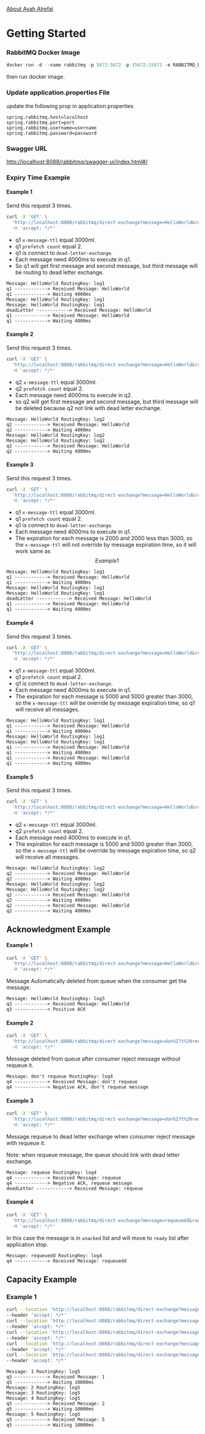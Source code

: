 [About Ayah Alrefai](https://github.com/AyahAlrifai/AyahAlrifai/blob/main/README.md)

# Getting Started

### RabbitMQ Docker Image

```powershell
docker run -d --name rabbitmq -p 5672:5672 -p 15672:15672 -e RABBITMQ_DEFAULT_USER=userName -e RABBITMQ_DEFAULT_PASS=password rabbitmq:3.12-management
```
then run docker image.

### Update application.properties File
update the following prop in application.properties

```properties
spring.rabbitmq.host=localhost
spring.rabbitmq.port=port
spring.rabbitmq.username=username
spring.rabbitmq.password=password
```

### Swagger URL

[http://localhost:8088/rabbitmq/swagger-ui/index.html#/](http://localhost:8088/rabbitmq/swagger-ui/index.html#/)

### Expiry Time Example

#### Example 1

Send this request 3 times.

```bash
curl -X 'GET' \
  'http://localhost:8088/rabbitmq/direct-exchange?message=HelloWorld&routingKey=log1&expiration=0' \
  -H 'accept: */*'
```
- q1 `x-message-ttl` equal 3000ml.
- q1 `prefetch count` equal 2.
- q1 is connect to `dead-letter-exchange`.
- Each message need 4000ms to execute in q1.
- So q1 will get first message and second message, but third message will be routing
to dead letter exchange.

```text
Message: HelloWorld RoutingKey: log1
q1 ------------> Received Message: HelloWorld
q1 ------------> Waiting 4000ms
Message: HelloWorld RoutingKey: log1
Message: HelloWorld RoutingKey: log1
deadLetter ------------> Received Message: HelloWorld
q1 ------------> Received Message: HelloWorld
q1 ------------> Waiting 4000ms
```

#### Example 2

Send this request 3 times.

```bash
curl -X 'GET' \
  'http://localhost:8088/rabbitmq/direct-exchange?message=HelloWorld&routingKey=log2&expiration=0' \
  -H 'accept: */*'
```
- q2 `x-message-ttl` equal 3000ml.
- q2 `prefetch count` equal 2.
- Each message need 4000ms to execute in q2.
- so q2 will get first message and second message, but third message will be deleted because q2
  not link with dead letter exchange.

```text
Message: HelloWorld RoutingKey: log2
q2 ------------> Received Message: HelloWorld
q2 ------------> Waiting 4000ms
Message: HelloWorld RoutingKey: log2
Message: HelloWorld RoutingKey: log2
q2 ------------> Received Message: HelloWorld
q2 ------------> Waiting 4000ms
```

#### Example 3

Send this request 3 times.

```bash
curl -X 'GET' \
  'http://localhost:8088/rabbitmq/direct-exchange?message=HelloWorld&routingKey=log1&expiration=2000' \
  -H 'accept: */*'
```

- q1 `x-message-ttl` equal 3000ml.
- q1 `prefetch count` equal 2.
- q1 is connect to `dead-letter-exchange`.
- Each message need 4000ms to execute in q1.
- The expiration for each message is 2000 and 2000 less than 3000, so the `x-message-ttl` will not override by message expiration time, so it will work same as $$Example 1$$

```text
Message: HelloWorld RoutingKey: log1
q1 ------------> Received Message: HelloWorld
q1 ------------> Waiting 4000ms
Message: HelloWorld RoutingKey: log1
Message: HelloWorld RoutingKey: log1
deadLetter ------------> Received Message: HelloWorld
q1 ------------> Received Message: HelloWorld
q1 ------------> Waiting 4000ms
```

#### Example 4

Send this request 3 times.

```bash
curl -X 'GET' \
  'http://localhost:8088/rabbitmq/direct-exchange?message=HelloWorld&routingKey=log1&expiration=5000' \
  -H 'accept: */*'
```

- q1 `x-message-ttl` equal 3000ml.
- q1 `prefetch count` equal 2.
- q1 is connect to `dead-letter-exchange`.
- Each message need 4000ms to execute in q1.
- The expiration for each message is 5000 and 5000 greater than 3000, so the `x-message-ttl` will be override by message expiration time, so q1 will receive all messages.

```text
Message: HelloWorld RoutingKey: log1
q1 ------------> Received Message: HelloWorld
q1 ------------> Waiting 4000ms
Message: HelloWorld RoutingKey: log1
Message: HelloWorld RoutingKey: log1
q1 ------------> Received Message: HelloWorld
q1 ------------> Waiting 4000ms
q1 ------------> Received Message: HelloWorld
q1 ------------> Waiting 4000ms
```

#### Example 5

Send this request 3 times.

```bash
curl -X 'GET' \
  'http://localhost:8088/rabbitmq/direct-exchange?message=HelloWorld&routingKey=log2&expiration=5000' \
  -H 'accept: */*'
```

- q2 `x-message-ttl` equal 3000ml.
- q2 `prefetch count` equal 2.
- Each message need 4000ms to execute in q1.
- The expiration for each message is 5000 and 5000 greater than 3000, so the `x-message-ttl` will be override by message expiration time, so q2 will receive all messages.

```text
Message: HelloWorld RoutingKey: log2
q2 ------------> Received Message: HelloWorld
q2 ------------> Waiting 4000ms
Message: HelloWorld RoutingKey: log2
Message: HelloWorld RoutingKey: log2
q2 ------------> Received Message: HelloWorld
q2 ------------> Waiting 4000ms
q2 ------------> Received Message: HelloWorld
q2 ------------> Waiting 4000ms
```

## Acknowledgment Example

#### Example 1

```bash
curl -X 'GET' \
  'http://localhost:8088/rabbitmq/direct-exchange?message=HelloWorld&routingKey=log3&expiration=0' \
  -H 'accept: */*'
```
Message Automatically deleted from queue when the consumer get the message.

```text
Message: HelloWorld RoutingKey: log3
q3 ------------> Received Message: HelloWorld
q3 ------------> Positive ACK 
```

#### Example 2

```bash
curl -X 'GET' \
  'http://localhost:8088/rabbitmq/direct-exchange?message=don%27t%20requeue&routingKey=log4&expiration=0' \
  -H 'accept: */*'
```
Message deleted from queue after consumer reject message without requeue it.

```text
Message: don't requeue RoutingKey: log4
q4 ------------> Received Message: don't requeue
q4 ------------> Negative ACK, don't requeue message
```

#### Example 3

```bash
curl -X 'GET' \
  'http://localhost:8088/rabbitmq/direct-exchange?message=don%27t%20requeue&routingKey=log4&expiration=0' \
  -H 'accept: */*'
```
Message requeue to dead letter exchange when consumer reject message with requeue it.

Note: when requeue message, the queue should link with dead letter exchange.

```text
Message: requeue RoutingKey: log4
q4 ------------> Received Message: requeue
q4 ------------> Negative ACK, requeue message
deadLetter ------------> Received Message: requeue
```

#### Example 4

```bash
curl -X 'GET' \
  'http://localhost:8088/rabbitmq/direct-exchange?message=requeuedd&routingKey=log4&expiration=0' \
  -H 'accept: */*'
```

In this case the message is in `unacked` list and will move to `ready` list after application stop.

```text
Message: requeuedd RoutingKey: log4
q4 ------------> Received Message: requeuedd
```

## Capacity Example

### Example 1

```bash
curl --location 'http://localhost:8088/rabbitmq/direct-exchange?message=1&routingKey=log5&expiration=0' \
--header 'accept: */*'
curl --location 'http://localhost:8088/rabbitmq/direct-exchange?message=2&routingKey=log5&expiration=0' \
--header 'accept: */*'
curl --location 'http://localhost:8088/rabbitmq/direct-exchange?message=3&routingKey=log5&expiration=0' \
--header 'accept: */*'
curl --location 'http://localhost:8088/rabbitmq/direct-exchange?message=4&routingKey=log5&expiration=0' \
--header 'accept: */*'
curl --location 'http://localhost:8088/rabbitmq/direct-exchange?message=5&routingKey=log5&expiration=0' \
--header 'accept: */*'
```

```text
Message: 1 RoutingKey: log5
q5 ------------> Received Message: 1
q5 ------------> Waiting 10000ms
Message: 2 RoutingKey: log5
Message: 3 RoutingKey: log5
Message: 4 RoutingKey: log5
q5 ------------> Received Message: 2
q5 ------------> Waiting 10000ms
Message: 5 RoutingKey: log5
q5 ------------> Received Message: 5
q5 ------------> Waiting 10000ms
```